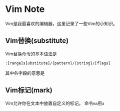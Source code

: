 # Vim Note

Vim是我最喜欢的编辑器，这里记录了一些Vim的小知识。

## Vim替换(substitute)

Vim替换命令的基本语法是

    :[range]s[ubstitute]/{pattern}/{string}/[flags]

其中各字段的意思是


## Vim标记(mark)

Vim允许你在文本中放置自定义的标记。
命令`ma`用`a`
